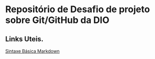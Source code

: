 # Repositório de Desafio de projeto sobre Git/GitHub da DIO
## Links Uteis.
[Sintaxe Básica Markdown](https://markdown.net.br/sintaxe-basica/)
